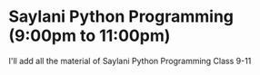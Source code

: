 # Saylani Python Programming (9:00pm to 11:00pm)

I'll add all the material of Saylani Python Programming  Class 9-11


